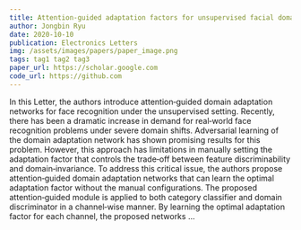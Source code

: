 ```yaml
---
title: Attention‐guided adaptation factors for unsupervised facial domain adaptation
author: Jongbin Ryu
date: 2020-10-10
publication: Electronics Letters
img: /assets/images/papers/paper_image.png
tags: tag1 tag2 tag3
paper_url: https://scholar.google.com
code_url: https://github.com
---
```


In this Letter, the authors introduce attention‐guided domain adaptation networks for face recognition under the unsupervised setting. Recently, there has been a dramatic increase in demand for real‐world face recognition problems under severe domain shifts. Adversarial learning of the domain adaptation network has shown promising results for this problem. However, this approach has limitations in manually setting the adaptation factor that controls the trade‐off between feature discriminability and domain‐invariance. To address this critical issue, the authors propose attention‐guided domain adaptation networks that can learn the optimal adaptation factor without the manual configurations. The proposed attention‐guided module is applied to both category classifier and domain discriminator in a channel‐wise manner. By learning the optimal adaptation factor for each channel, the proposed networks …